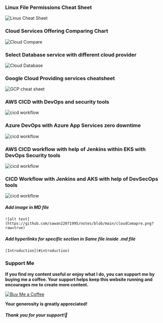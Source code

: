 ### Linux File Permissions Cheat Sheet

![Linux Cheat Sheet](https://github.com/sawan22071995/notes/blob/main/docs/Miscellaneous/media.jfif?raw=true)

### Cloud Services Offering Comparing Chart

![Cloud Compare](https://github.com/sawan22071995/notes/blob/main/docs/Miscellaneous/cloudComapre.png?raw=true)

### Select Database service with different cloud provider

![Cloud Database](https://github.com/sawan22071995/notes/blob/main/docs/Miscellaneous/cloudDbChoose.jpg?raw=true)

### Google Cloud Providing services cheatsheet

![GCP cheat sheet](https://github.com/sawan22071995/notes/blob/main/docs/Miscellaneous/GCPServiceCheatSheet.png?raw=true)

### AWS CICD with DevOps and security tools

![cicd workflow](https://github.com/sawan22071995/notes/blob/main/docs/Miscellaneous/aws-cicd-java-eks.png?raw=true)

### Azure DevOps with Azure App Services zero downtime

![cicd workflow](https://github.com/sawan22071995/notes/blob/main/docs/Miscellaneous/AzureDevOpsJava.drawio.png?raw=true)

### AWS CICD  workflow with help of Jenkins within EKS with DevOps Security tools

![cicd workflow](https://github.com/sawan22071995/notes/blob/main/docs/Miscellaneous/CICD-workflow.drawio.png?raw=true)

### CICD Workflow with Jenkins and AKS with help of DevSecOps tools

![cicd workflow](https://github.com/sawan22071995/notes/blob/main/docs/Miscellaneous/cicd+Java+Docker+Azure.png?raw=true)

##### Add image in MD file

```
![alt text](https://github.com/sawan22071995/notes/blob/main/cloudComapre.png?raw=true)
```

##### Add hyperlinks for specific section in Same file inside .md file

```
[Introduction](#introduction)
```





### Support Me

**If you find my content useful or enjoy what I do, you can support me by buying me a coffee. Your support helps keep this website running and encourages me to create more content.**

[![Buy Me a Coffee](https://www.buymeacoffee.com/assets/img/custom_images/orange_img.png)](https://www.buymeacoffee.com/sawanchokso)

**Your generosity is greatly appreciated!**

##### Thank you for your support!💚
